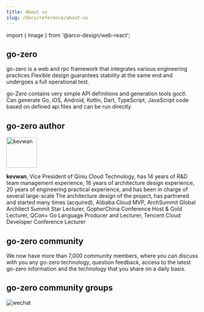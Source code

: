 ```yaml
---
title: About us
slug: /docs/reference/about-us
---
```


import { Image } from '@arco-design/web-react';

## go-zero

go-zero is a web and rpc framework that integrates various engineering practices.Flexible design guarantees stability at the same end and undergoes a full operational test.

go-Zero contains very simple API definitions and generation tools goctl. Can generate Go, iOS, Android, Kotlin, Dart, TypeScript, JavaScript code based on defined api files and can be run directly.

## go-zero author

[<img src="https://zeromicro.github.io/go-zero-pages/resource/author.jpeg" width="80px" height="80px" alt="kevwan" />](https://github.com/kevwan)

**kevwan**, Vice President of Qiniu Cloud Technology, has 14 years of R&D team management experience, 16 years of architecture design experience, 20 years of engineering practical experience, and has been in charge of several large-scale The architecture design of the project, has partnered and started many times (acquired), Alibaba Cloud MVP, ArchSummit Global Architect Summit Star Lecturer, GopherChina Conference Host & Gold Lecturer, QCon+ Go Language Producer and Lecturer, Tencent Cloud Developer Conference Lecturer

## go-zero community

We now have more than 7,000 community members, where you can discuss with you any go-zero technology, question feedback, access to the latest go-zero information and the technology that you share on a daily basis.

## go-zero community groups

<Image src="https://raw.githubusercontent.com/zeromicro/zero-doc/main/doc/images/wechat.jpg" alt='wechat' title=" Microtrust Community" width={200} />
